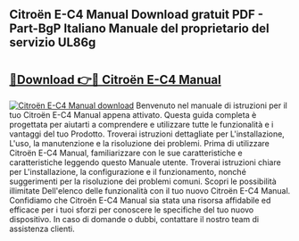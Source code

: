 ## Citroën E-C4 Manual Download gratuit PDF - Part-BgP Italiano Manuale del proprietario del servizio UL86g

# <h2><a href="http://df9zuml.blite.top/?on=Citro%c3%abn+E-C4+Manual">🔗Download 👉🔴 Citroën E-C4 Manual</a></h2>

[![Citroën E-C4 Manual download](https://i.imgur.com/lujVjoI.png)](http://df9zuml.blite.top/?on=Citro%c3%abn+E-C4+Manual)
Benvenuto nel manuale di istruzioni per il tuo Citroën E-C4 Manual appena attivato. Questa guida completa è progettata per aiutarti a comprendere e utilizzare tutte le funzionalità e i vantaggi del tuo Prodotto. Troverai istruzioni dettagliate per L'installazione, L'uso, la manutenzione e la risoluzione dei problemi. Prima di utilizzare Citroën E-C4 Manual, familiarizzare con le sue caratteristiche e caratteristiche leggendo questo Manuale utente. Troverai istruzioni chiare per L'installazione, la configurazione e il funzionamento, nonché suggerimenti per la risoluzione dei problemi comuni. Scopri le possibilità illimitate Dell'elenco delle funzionalità con il tuo nuovo Citroën E-C4 Manual. Confidiamo che Citroën E-C4 Manual sia stata una risorsa affidabile ed efficace per i tuoi sforzi per conoscere le specifiche del tuo nuovo dispositivo. In caso di domande o dubbi, contattare il nostro team di assistenza clienti.
